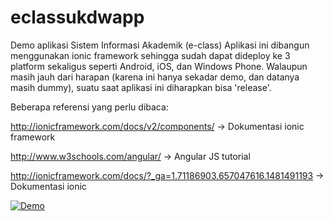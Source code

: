 # eclassukdwapp

Demo aplikasi Sistem Informasi Akademik (e-class)
Aplikasi ini dibangun menggunakan ionic framework sehingga sudah dapat dideploy ke 3 platform sekaligus seperti Android, iOS, dan Windows Phone.
Walaupun masih jauh dari harapan (karena ini hanya sekadar demo, dan datanya masih dummy),  suatu saat aplikasi ini
diharapkan bisa 'release'.

Beberapa referensi yang perlu dibaca:

http://ionicframework.com/docs/v2/components/ -> Dokumentasi ionic framework

http://www.w3schools.com/angular/ -> Angular JS tutorial

http://ionicframework.com/docs/?_ga=1.71186903.657047616.1481491193 -> Dokumentasi ionic


[![Demo](https://www.youtube.com/watch?v=ipH4CL8xP2o)](https://www.youtube.com/watch?v=ipH4CL8xP2o)
